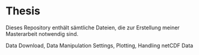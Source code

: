 # Thesis
Dieses Repository enthält sämtliche Dateien, die zur Erstellung meiner Masterarbeit notwendig sind.

Data Download, Data Manipulation Settings, Plotting, Handling netCDF Data
